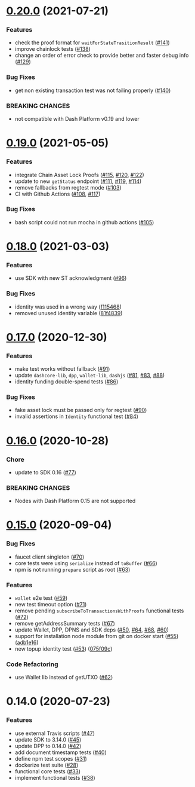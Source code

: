 # [0.20.0](https://github.com/dashevo/platform-test-suite/compare/v0.19.0...v0.20.0) (2021-07-21)


### Features

* check the proof format for `waitForStateTrasitionResult` ([#141](https://github.com/dashevo/platform-test-suite/issues/141))
* improve chainlock tests  ([#138](https://github.com/dashevo/platform-test-suite/issues/138))
* change an order of error check to provide better and faster debug info ([#129](https://github.com/dashevo/platform-test-suite/issues/129))


### Bug Fixes

* get non existing transaction test was not failing properly ([#140](https://github.com/dashevo/platform-test-suite/issues/140))


### BREAKING CHANGES

* not compatible with Dash Platform v0.19 and lower



# [0.19.0](https://github.com/dashevo/platform-test-suite/compare/v0.18.0...v0.19.0) (2021-05-05)


### Features

* integrate Chain Asset Lock Proofs ([#115](https://github.com/dashevo/platform-test-suite/issues/115), [#120](https://github.com/dashevo/platform-test-suite/issues/120), [#122](https://github.com/dashevo/platform-test-suite/issues/122))
* update to new `getStatus` endpoint ([#111](https://github.com/dashevo/platform-test-suite/issues/111), [#119](https://github.com/dashevo/platform-test-suite/issues/119), [#114](https://github.com/dashevo/platform-test-suite/issues/114))
* remove fallbacks from regtest mode ([#103](https://github.com/dashevo/platform-test-suite/issues/103))
* CI with Github Actions ([#108](https://github.com/dashevo/platform-test-suite/issues/108), [#117](https://github.com/dashevo/platform-test-suite/issues/117))


### Bug Fixes

* bash script could not run mocha in github actions ([#105](https://github.com/dashevo/platform-test-suite/issues/105))



# [0.18.0](https://github.com/dashevo/platform-test-suite/compare/v0.17.0...v0.18.0) (2021-03-03)


### Features

* use SDK with new ST acknowledgment ([#96](https://github.com/dashevo/platform-test-suite/pull/96))


### Bug Fixes

* identity was used in a wrong way ([f115468](https://github.com/dashevo/platform-test-suite/commit/f1154689e5a9c451a625a77c5b8c929e118a7fc6))
* removed unused identity variable ([81f4839](https://github.com/dashevo/platform-test-suite/commit/81f4839bc67a8fdcb0df6283dae3276a72c579d7))



# [0.17.0](https://github.com/dashevo/platform-test-suite/compare/v0.16.0...v0.17.0) (2020-12-30)


### Features

* make test works without fallback ([#91](https://github.com/dashevo/platform-test-suite/issues/91))
* update `dashcore-lib`, `dpp`, `wallet-lib`, `dashjs` ([#81](https://github.com/dashevo/platform-test-suite/issues/81), [#83](https://github.com/dashevo/platform-test-suite/issues/83), [#88](https://github.com/dashevo/platform-test-suite/issues/88))
* identity funding double-spend tests ([#86](https://github.com/dashevo/platform-test-suite/issues/86))


### Bug Fixes

* fake asset lock must be passed only for regtest ([#90](https://github.com/dashevo/platform-test-suite/issues/90))
* invalid assertions in `Identity` functional test ([#84](https://github.com/dashevo/platform-test-suite/issues/84))



# [0.16.0](https://github.com/dashevo/platform-test-suite/compare/v0.15.0...v0.16.0) (2020-10-28)


### Chore

* update to SDK 0.16 ([#77](https://github.com/dashevo/platform-test-suite/issues/77))


### BREAKING CHANGES

* Nodes with Dash Platform 0.15 are not supported



# [0.15.0](https://github.com/dashevo/platform-test-suite/compare/v0.14.0...v0.15.0) (2020-09-04)


### Bug Fixes

* faucet client singleton ([#70](https://github.com/dashevo/platform-test-suite/issues/70))
* core tests were using `serialize` instead of `toBuffer` ([#66](https://github.com/dashevo/platform-test-suite/issues/66))
* npm is not running `prepare` script as root ([#63](https://github.com/dashevo/platform-test-suite/issues/63))


### Features

* `wallet` e2e test ([#59](https://github.com/dashevo/platform-test-suite/issues/59))
* new test timeout option ([#71](https://github.com/dashevo/platform-test-suite/issues/71))
* remove pending `subscribeToTransactionsWithProofs` functional tests ([#72](https://github.com/dashevo/platform-test-suite/issues/72))
* remove getAddressSummary tests ([#67](https://github.com/dashevo/platform-test-suite/issues/67))
* update Wallet, DPP, DPNS and SDK deps ([#50](https://github.com/dashevo/platform-test-suite/issues/50), [#64](https://github.com/dashevo/platform-test-suite/issues/64), [#68](https://github.com/dashevo/platform-test-suite/issues/68), [#60](https://github.com/dashevo/platform-test-suite/issues/60))
* support for installation node module from git on docker start ([#55](https://github.com/dashevo/platform-test-suite/issues/55)) ([adb1e16](https://github.com/dashevo/platform-test-suite/commit/adb1e1672a0288672b2eaef0bf9effc9212b50ad))
* new topup identity test ([#53](https://github.com/dashevo/platform-test-suite/issues/53)) ([075f09c](https://github.com/dashevo/platform-test-suite/commit/075f09cb211fcda45aff2c75a2222e735f9eab49))


### Code Refactoring

* use Wallet lib instead of getUTXO ([#62](https://github.com/dashevo/platform-test-suite/issues/62))



# 0.14.0 (2020-07-23)


### Features

* use external Travis scripts ([#47](https://github.com/dashevo/platform-test-suite/issues/47))
* update SDK to 3.14.0 ([#45](https://github.com/dashevo/platform-test-suite/issues/45))
* update DPP to 0.14.0 ([#42](https://github.com/dashevo/platform-test-suite/issues/42))
* add document timestamp tests ([#40](https://github.com/dashevo/platform-test-suite/issues/40))
* define npm test scopes ([#31](https://github.com/dashevo/platform-test-suite/issues/31))
* dockerize test suite ([#28](https://github.com/dashevo/platform-test-suite/issues/28))
* functional core tests ([#33](https://github.com/dashevo/platform-test-suite/issues/33))
* implement functional tests ([#38](https://github.com/dashevo/platform-test-suite/issues/38))
